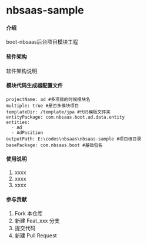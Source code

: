 # nbsaas-sample

#### 介绍
boot-nbsaas后台项目模块工程

#### 软件架构
软件架构说明


#### 模块代码生成器配置文件
```
projectName: ad #多项目的时候模块名
multiple: true #是否多模块项目
templateDir: /template/jpa #代码模板文件夹
entityPackage: com.nbsaas.boot.ad.data.entity
entities:
  - Ad
  - AdPosition
outputPath: E:\codes\nbsaas\nbsaas-sample #项目根目录
basePackage: com.nbsaas.boot #基础包名
```

#### 使用说明

1.  xxxx
2.  xxxx
3.  xxxx

#### 参与贡献

1.  Fork 本仓库
2.  新建 Feat_xxx 分支
3.  提交代码
4.  新建 Pull Request

